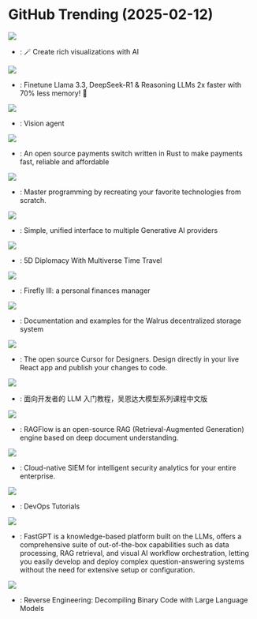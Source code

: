 # GitHub Trending (2025-02-12)

![](https://img.shields.io/badge/TypeScript-New%201-green?style=flat-square&logo=appveyor)
- [](https://github.comundefined): 🪄 Create rich visualizations with AI

![](https://img.shields.io/badge/Python-New%20664-green?style=flat-square&logo=appveyor)
- [](https://github.comundefined): Finetune Llama 3.3, DeepSeek-R1 & Reasoning LLMs 2x faster with 70% less memory! 🦥

![](https://img.shields.io/badge/Python-New%2078-green?style=flat-square&logo=appveyor)
- [](https://github.comundefined): Vision agent

![](https://img.shields.io/badge/Rust-New%2031-green?style=flat-square&logo=appveyor)
- [](https://github.comundefined): An open source payments switch written in Rust to make payments fast, reliable and affordable

![](https://img.shields.io/badge/Markdown-New%20830-green?style=flat-square&logo=appveyor)
- [](https://github.comundefined): Master programming by recreating your favorite technologies from scratch.

![](https://img.shields.io/badge/Python-New%20169-green?style=flat-square&logo=appveyor)
- [](https://github.comundefined): Simple, unified interface to multiple Generative AI providers

![](https://img.shields.io/badge/C%23-New%2064-green?style=flat-square&logo=appveyor)
- [](https://github.comundefined): 5D Diplomacy With Multiverse Time Travel

![](https://img.shields.io/badge/PHP-New%20230-green?style=flat-square&logo=appveyor)
- [](https://github.comundefined): Firefly III: a personal finances manager

![](https://img.shields.io/badge/Move-New%2099-green?style=flat-square&logo=appveyor)
- [](https://github.comundefined): Documentation and examples for the Walrus decentralized storage system

![](https://img.shields.io/badge/TypeScript-New%20199-green?style=flat-square&logo=appveyor)
- [](https://github.comundefined): The open source Cursor for Designers. Design directly in your live React app and publish your changes to code.

![](https://img.shields.io/badge/Jupyter%20Notebook-New%20134-green?style=flat-square&logo=appveyor)
- [](https://github.comundefined): 面向开发者的 LLM 入门教程，吴恩达大模型系列课程中文版

![](https://img.shields.io/badge/Python-New%20441-green?style=flat-square&logo=appveyor)
- [](https://github.comundefined): RAGFlow is an open-source RAG (Retrieval-Augmented Generation) engine based on deep document understanding.

![](https://img.shields.io/badge/Python-New%203-green?style=flat-square&logo=appveyor)
- [](https://github.comundefined): Cloud-native SIEM for intelligent security analytics for your entire enterprise.

![](https://img.shields.io/badge/HCL-New%2011-green?style=flat-square&logo=appveyor)
- [](https://github.comundefined): DevOps Tutorials

![](https://img.shields.io/badge/TypeScript-New%20185-green?style=flat-square&logo=appveyor)
- [](https://github.comundefined): FastGPT is a knowledge-based platform built on the LLMs, offers a comprehensive suite of out-of-the-box capabilities such as data processing, RAG retrieval, and visual AI workflow orchestration, letting you easily develop and deploy complex question-answering systems without the need for extensive setup or configuration.

![](https://img.shields.io/badge/Python-New%20260-green?style=flat-square&logo=appveyor)
- [](https://github.comundefined): Reverse Engineering: Decompiling Binary Code with Large Language Models


